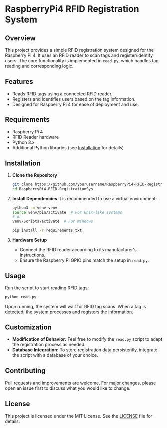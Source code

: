 # RaspberryPi4 RFID Registration System

## Overview
This project provides a simple RFID registration system designed for the Raspberry Pi 4. It uses an RFID reader to scan tags and register/identify users. The core functionality is implemented in `read.py`, which handles tag reading and corresponding logic.

## Features
- Reads RFID tags using a connected RFID reader.
- Registers and identifies users based on the tag information.
- Designed for Raspberry Pi 4 for ease of deployment and use.

## Requirements
- Raspberry Pi 4
- RFID Reader hardware
- Python 3.x
- Additional Python libraries (see [Installation](#installation) for details)

## Installation

1. **Clone the Repository**
    ```bash
    git clone https://github.com/yourusername/RaspberryPi4-RFID-RegistrationSys.git
    cd RaspberryPi4-RFID-RegistrationSys
    ```

2. **Install Dependencies**
    It is recommended to use a virtual environment:
    ```bash
    python3 -m venv venv
    source venv/bin/activate  # For Unix-like systems
    # or
    venv\Scripts\activate  # For Windows

    pip install -r requirements.txt
    ```

3. **Hardware Setup**
    - Connect the RFID reader according to its manufacturer's instructions.
    - Ensure the Raspberry Pi GPIO pins match the setup in `read.py`.

## Usage

Run the script to start reading RFID tags:
```bash
python read.py
```
Upon running, the system will wait for RFID tag scans. When a tag is detected, the system processes and registers the information.

## Customization
- **Modification of Behavior:** Feel free to modify the `read.py` script to adapt the registration process as needed.
- **Database Integration:** To store registration data persistently, integrate the script with a database of your choice.

## Contributing
Pull requests and improvements are welcome. For major changes, please open an issue first to discuss what you would like to change.

## License
This project is licensed under the MIT License. See the [LICENSE](LICENSE) file for details.

